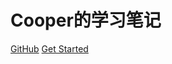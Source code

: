 <!-- ![logo](_media/logo.png) -->
# **Cooper的学习笔记**

[GitHub](https://github.com/docsifyjs/docsify/)
[Get Started](learn_ts/基础类型)

<!-- 背景图片 -->

<!-- ![](_media/bg.png) -->